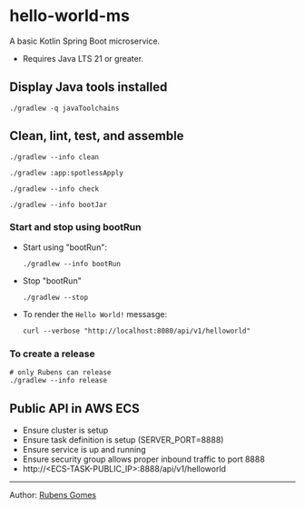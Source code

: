 # hello-world-ms

A basic Kotlin Spring Boot microservice.

- Requires Java LTS 21 or greater.

## Display Java tools installed

```shell
./gradlew -q javaToolchains
```

## Clean, lint, test, and assemble

```shell
./gradlew --info clean
```

```shell
./gradlew :app:spotlessApply
```

```shell
./gradlew --info check
```

```shell
./gradlew --info bootJar
```

### Start and stop using bootRun

- Start using "bootRun":

  ```shell
  ./gradlew --info bootRun
  ```

- Stop "bootRun"

  ```shell
  ./gradlew --stop
  ```

- To render the `Hello World!` messasge:

  ```shell
  curl --verbose "http://localhost:8080/api/v1/helloworld"
  ```

### To create a release

```shell
# only Rubens can release
./gradlew --info release
```

## Public API in AWS ECS

- Ensure cluster is setup
- Ensure task definition is setup (SERVER_PORT=8888)
- Ensure service is up and running
- Ensure security group allows proper inbound traffic to port 8888
- http://<ECS-TASK-PUBLIC_IP>:8888/api/v1/helloworld

---
Author:  [Rubens Gomes](https://rubensgomes.com/)
